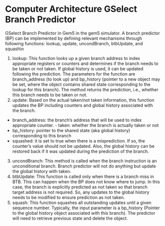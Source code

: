# Computer Architecture GSelect Branch Predictor
 GSelect Branch Predictor in Gem5 
in the gem5 simulator. A branch predictor (BP) can be implemented by defining
relevant mechanisms through following functions: lookup, update, uncondBranch,
btbUpdate, and squash\\n

1. lookup: This function looks up a given branch address to index appropriate registers or
counters and determines if the branch needs to be taken or not taken. If global history is
used, it can be updated following the prediction. The parameters for the function are
branch_address (to look up) and bp_history (pointer to a new object may be set,
where the object contains shared state corresponding to the lookup for this branch). The
method returns the prediction, i.e., whether this branch needs to be taken or not.
2. update: Based on the actual taken/not taken information, this function updates the BP
including counters and global history associated with the branch.
- branch_address: the branch’s address that will be used to index appropriate counter. -
taken: whether the branch is actually taken or not
- bp_history: pointer to the shared state (aka global history) corresponding to this branch
- squashed: it is set to true when there is a misprediction. If so, the counter’s value should
not be updated. Also, the global history can be restored back if it was updated during the
prediction of the branch.
3. uncondBranch: This method is called when the branch instruction is an unconditional
branch. Branch predictor will not do anything but update the global history with taken.
4. btbUpdate: This function is called only when there is a branch miss in BTB. This can happen
when the BP does not know where to jump. In this case, the branch is explicitly predicted as not
taken so that branch target address is not required. So, any updates to the global history needs
to be modified to ensure prediction as not taken.
5. squash: This function squashes all outstanding updates until a given sequence number.
Typically, the input parameter is a bp_history (Pointer to the global history object associated
with this branch). The predictor will need to retrieve previous state and delete the object.